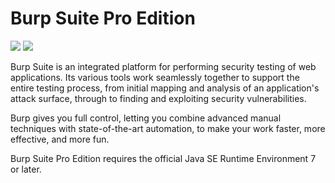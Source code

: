 # Burp Suite Pro Edition
[![](https://img.shields.io/chocolatey/v/burp-suite-pro-edition?color=green&label=Burp+Suite+Pro+Edition)](https://chocolatey.org/packages/burp-suite-pro-edition) [![](https://img.shields.io/chocolatey/dt/burp-suite-pro-edition)](https://chocolatey.org/packages/burp-suite-pro-edition)

Burp Suite is an integrated platform for performing security testing of web applications. Its various tools work seamlessly together to support the entire testing process, from initial mapping and analysis of an application's attack surface, through to finding and exploiting security vulnerabilities.

Burp gives you full control, letting you combine advanced manual techniques with state-of-the-art automation, to make your work faster, more effective, and more fun.

Burp Suite Pro Edition requires the official Java SE Runtime Environment 7 or later.
